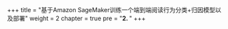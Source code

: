 +++
title = "基于Amazon SageMaker训练一个端到端阅读行为分类+归因模型以及部署"
weight = 2
chapter = true
pre = "<b>2. </b>"
+++
